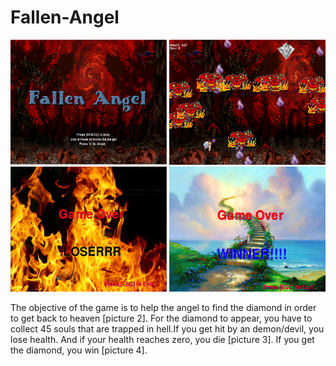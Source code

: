 # Fallen-Angel
<img src= "https://github.com/CWu7657/Fallen-Angel/blob/master/Game%20Plan/2.PNG" width = "250" height = "200">
<img src= "https://github.com/CWu7657/Fallen-Angel/blob/master/Game%20Plan/3.PNG" width = "250" height = "200">
<img src= "https://github.com/CWu7657/Fallen-Angel/blob/master/Game%20Plan/1.PNG" width = "250" height = "200">
<img src= "https://github.com/CWu7657/Fallen-Angel/blob/master/Game%20Plan/4.PNG" width = "250" height = "200">
<p> The objective of the game is to help the angel to find the diamond in order to get back to heaven [picture 2]. For the diamond to appear, you have to collect 45 souls that are trapped in hell.If you get hit by an demon/devil, you lose health. And if your health reaches zero, you die [picture 3]. If you get the diamond, you win [picture 4]. </p>
